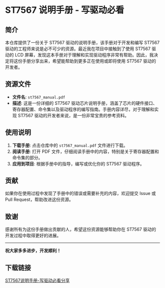 # ST7567 说明手册 - 写驱动必看

## 简介

本仓库提供了一份关于 ST7567 驱动的说明手册，该手册对于开发和编写 ST7567 驱动的工程师来说是必不可少的资源。最近我在项目中接触到了使用 ST7567 驱动的 LCD 屏幕，发现这本手册对于理解和实现驱动程序非常有帮助。因此，我决定将这份手册分享出来，希望能帮助到更多正在使用或即将使用 ST7567 驱动的开发者。

## 资源文件

- **文件名**: `st7567_manual.pdf`
- **描述**: 这是一份详细的 ST7567 驱动芯片说明手册，涵盖了芯片的硬件接口、寄存器配置、命令集以及驱动程序的编写指南。手册内容详尽，对于理解和实现 ST7567 驱动的开发者来说，是一份非常宝贵的参考资料。

## 使用说明

1. **下载手册**: 点击仓库中的 `st7567_manual.pdf` 文件进行下载。
2. **阅读手册**: 打开 PDF 文件，仔细阅读手册中的内容，特别是关于寄存器配置和命令集的部分。
3. **应用到项目**: 根据手册中的指导，编写或优化你的 ST7567 驱动程序。

## 贡献

如果你在使用过程中发现了手册中的错误或需要补充的内容，欢迎提交 Issue 或 Pull Request，帮助改进这份资源。

## 致谢

感谢所有为这份手册做出贡献的人，希望这份资源能够帮助你在 ST7567 驱动的开发过程中取得更好的进展。

---

**祝大家多多进步，开发顺利！**

## 下载链接

[ST7567说明手册-写驱动必看分享](https://pan.quark.cn/s/eb4c7874fb40)